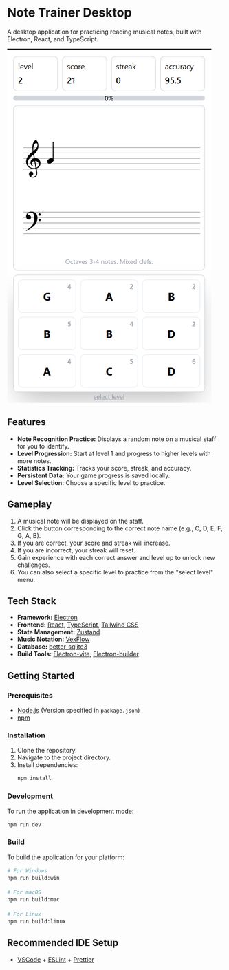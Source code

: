 # Note Trainer Desktop

A desktop application for practicing reading musical notes, built with Electron, React, and TypeScript.

![Note Trainer App Screenshot](/docs/demo.png)

## Features

- **Note Recognition Practice:** Displays a random note on a musical staff for you to identify.
- **Level Progression:** Start at level 1 and progress to higher levels with more notes.
- **Statistics Tracking:** Tracks your score, streak, and accuracy.
- **Persistent Data:** Your game progress is saved locally.
- **Level Selection:** Choose a specific level to practice.

## Gameplay

1.  A musical note will be displayed on the staff.
2.  Click the button corresponding to the correct note name (e.g., C, D, E, F, G, A, B).
3.  If you are correct, your score and streak will increase.
4.  If you are incorrect, your streak will reset.
5.  Gain experience with each correct answer and level up to unlock new challenges.
6.  You can also select a specific level to practice from the "select level" menu.

## Tech Stack

- **Framework:** [Electron](https://www.electronjs.org/)
- **Frontend:** [React](https://reactjs.org/), [TypeScript](https://www.typescriptlang.org/), [Tailwind CSS](https://tailwindcss.com/)
- **State Management:** [Zustand](https://github.com/pmndrs/zustand)
- **Music Notation:** [VexFlow](https://www.vexflow.com/)
- **Database:** [better-sqlite3](https://github.com/WiseLibs/better-sqlite3)
- **Build Tools:** [Electron-vite](https://electron-vite.github.io/), [Electron-builder](https://www.electron.build/)

## Getting Started

### Prerequisites

- [Node.js](https://nodejs.org/) (Version specified in `package.json`)
- [npm](https://www.npmjs.com/)

### Installation

1.  Clone the repository.
2.  Navigate to the project directory.
3.  Install dependencies:
    ```bash
    npm install
    ```

### Development

To run the application in development mode:

```bash
npm run dev
```

### Build

To build the application for your platform:

```bash
# For Windows
npm run build:win

# For macOS
npm run build:mac

# For Linux
npm run build:linux
```

## Recommended IDE Setup

- [VSCode](https://code.visualstudio.com/) + [ESLint](https://marketplace.visualstudio.com/items?itemName=dbaeumer.vscode-eslint) + [Prettier](https://marketplace.visualstudio.com/items?itemName=esbenp.prettier-vscode)
